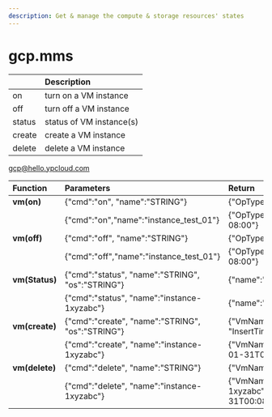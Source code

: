 ```yaml
---
description: Get & manage the compute & storage resources' states
---
```


# gcp.mms

|  | Description |
| :--- | :--- |
| on | turn on a VM instance |
| off | turn off a VM instance |
| status | status of VM instance\(s\) |
| create | create a VM instance |
| delete | delete a VM instance |

gcp@hello.ypcloud.com

| Function | Parameters | Return |
| :--- | :--- | :--- |
| **vm\(on\)** | {"cmd":"on", "name":"STRING"} | {"OpType":"STRING","Status":"STRING", "InsertTime":"STRING"} |
|  | {"cmd":"on","name":"instance\_test\_01"} | {"OpType":"start","Status":"PENDING","InsertTime":"2018-01-31T00:08:11.629-08:00"} |
| **vm\(off\)** | {"cmd":"off", "name":"STRING"} | {"OpType":"STRING","Status":"STRING", "InsertTime":"STRING"} |
|  | {"cmd":"off","name":"instance\_test\_01"} | {"OpType":"stop","Status":"PENDING","InsertTime":"2018-01-31T00:08:11.629-08:00"} |
| **vm\(Status\)** | {"cmd":"status", "name":"STRING", "os":"STRING"} | {"name":"STRING", "zone":"STRING", "status":"STRING"} |
|  | {"cmd":"status", "name":"instance-1xyzabc"} | {"name":"instance-1xyzabc", "zone":"asia-east1-a", "status":"TERMINATED"} |
| **vm\(create\)** | {"cmd":"create", "name":"STRING", "os":"STRING"} | {"VmName":"STRING", "OpType":"STRING", "Status":"STRING", "InsertTime":"STRING"} |
|  | {"cmd":"create", "name":"instance-1xyzabc"} | {"VmName":"STRING","OpType":"insert","Status":"RUNNING","InsertTime":"2018-01-31T00:08:11.629-08:00"} |
| **vm\(delete\)** | {"cmd":"delete", "name":"STRING"} | {"VmName":"STRING","OpType":"STRING","Status":"STRING","InsertTime":"STRING"} |
|  | {"cmd":"delete", "name":"instance-1xyzabc"} | {"VmName":"instance-1xyzabc","OpType":"delete","Status":"PENDING","InsertTime":"2018-01-31T00:08:11.629-08:00"} |

